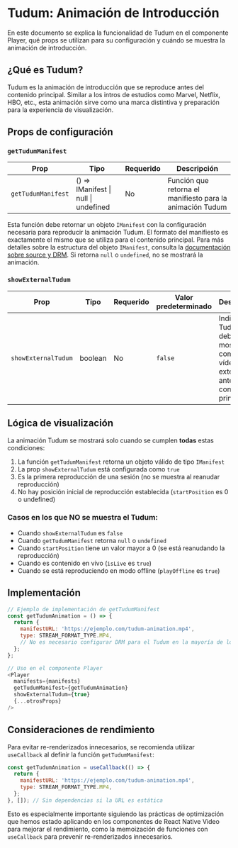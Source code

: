 # Tudum: Animación de Introducción

En este documento se explica la funcionalidad de Tudum en el componente Player, qué props se utilizan para su configuración y cuándo se muestra la animación de introducción.

## ¿Qué es Tudum?

Tudum es la animación de introducción que se reproduce antes del contenido principal. Similar a los intros de estudios como Marvel, Netflix, HBO, etc., esta animación sirve como una marca distintiva y preparación para la experiencia de visualización.

## Props de configuración

### `getTudumManifest`

| Prop | Tipo | Requerido | Descripción |
|------|------|-----------|-------------|
| `getTudumManifest` | () => IManifest \| null \| undefined | No | Función que retorna el manifiesto para la animación Tudum |

Esta función debe retornar un objeto `IManifest` con la configuración necesaria para reproducir la animación Tudum. El formato del manifiesto es exactamente el mismo que se utiliza para el contenido principal. Para más detalles sobre la estructura del objeto `IManifest`, consulta la [documentación sobre source y DRM](./source_drm.md). Si retorna `null` o `undefined`, no se mostrará la animación.

### `showExternalTudum`

| Prop | Tipo | Requerido | Valor predeterminado | Descripción |
|------|------|-----------|---------------------|-------------|
| `showExternalTudum` | boolean | No | `false` | Indica si el Tudum debe mostrarse como un vídeo externo antes del contenido principal |

## Lógica de visualización

La animación Tudum se mostrará solo cuando se cumplen **todas** estas condiciones:

1. La función `getTudumManifest` retorna un objeto válido de tipo `IManifest`
2. La prop `showExternalTudum` está configurada como `true`
3. Es la primera reproducción de una sesión (no se muestra al reanudar reproducción)
4. No hay posición inicial de reproducción establecida (`startPosition` es 0 o undefined)

### Casos en los que NO se muestra el Tudum:

- Cuando `showExternalTudum` es `false`
- Cuando `getTudumManifest` retorna `null` o `undefined`
- Cuando `startPosition` tiene un valor mayor a 0 (se está reanudando la reproducción)
- Cuando es contenido en vivo (`isLive` es `true`)
- Cuando se está reproduciendo en modo offline (`playOffline` es `true`)

## Implementación

```javascript
// Ejemplo de implementación de getTudumManifest
const getTudumAnimation = () => {
  return {
    manifestURL: 'https://ejemplo.com/tudum-animation.mp4',
    type: STREAM_FORMAT_TYPE.MP4,
    // No es necesario configurar DRM para el Tudum en la mayoría de los casos
  };
};

// Uso en el componente Player
<Player
  manifests={manifests}
  getTudumManifest={getTudumAnimation}
  showExternalTudum={true}
  {...otrosProps}
/>
```

## Consideraciones de rendimiento

Para evitar re-renderizados innecesarios, se recomienda utilizar `useCallback` al definir la función `getTudumManifest`:

```javascript
const getTudumAnimation = useCallback(() => {
  return {
    manifestURL: 'https://ejemplo.com/tudum-animation.mp4',
    type: STREAM_FORMAT_TYPE.MP4,
  };
}, []); // Sin dependencias si la URL es estática
```

Esto es especialmente importante siguiendo las prácticas de optimización que hemos estado aplicando en los componentes de React Native Video para mejorar el rendimiento, como la memoización de funciones con `useCallback` para prevenir re-renderizados innecesarios.